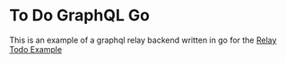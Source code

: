 # To Do GraphQL Go

This is an example of a graphql relay backend written in go for the [Relay Todo Example](https://github.com/facebook/relay/tree/master/examples/todo)
 